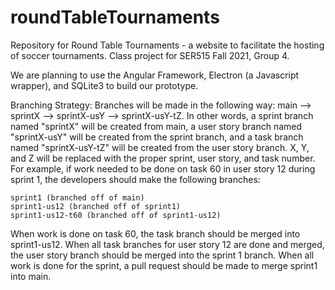 # roundTableTournaments
Repository for Round Table Tournaments - a website to facilitate the hosting of soccer tournaments. Class project for SER515 Fall 2021, Group 4.


We are planning to use the Angular Framework, Electron (a Javascript wrapper), and SQLite3 to build our prototype. 



Branching Strategy:
Branches will be made in the following way: main --> sprintX --> sprintX-usY --> sprintX-usY-tZ. In other words, a sprint branch named "sprintX" will be created from main, a user story branch named "sprintX-usY" will be created from the sprint branch, and a task branch named "sprintX-usY-tZ" will be created from the user story branch. X, Y, and Z will be replaced with the proper sprint, user story, and task number. For example, if work needed to be done on task 60 in user story 12 during sprint 1, the developers should make the following branches:

    sprint1 (branched off of main)
    sprint1-us12 (branched off of sprint1)
    sprint1-us12-t60 (branched off of sprint1-us12)
    
When work is done on task 60, the task branch should be merged into sprint1-us12. When all task branches for user story 12 are done and merged, the user story branch should be merged into the sprint 1 branch. When all work is done for the sprint, a pull request should be made to merge sprint1 into main. 

